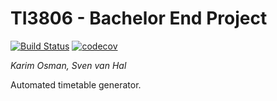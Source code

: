 # TI3806 - Bachelor End Project
[![Build Status](https://travis-ci.org/svenvanhal/bachelorproject.svg?branch=master)](https://travis-ci.org/svenvanhal/bachelorproject) [![codecov](https://codecov.io/gh/svenvanhal/bachelorproject/branch/master/graph/badge.svg)](https://codecov.io/gh/svenvanhal/bachelorproject)

*Karim Osman, Sven van Hal*

Automated timetable generator.
